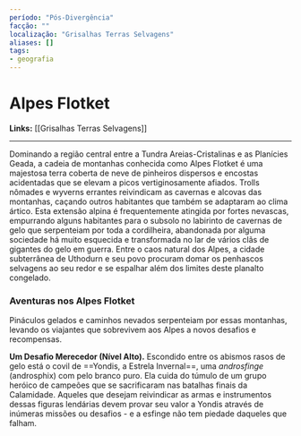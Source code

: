 ```yaml
---
período: "Pós-Divergência"
facção: ""
localização: "Grisalhas Terras Selvagens"
aliases: []
tags:
- geografia
---
```


# **Alpes Flotket**

**Links:** [[Grisalhas Terras Selvagens]]

---
Dominando a região central entre a Tundra Areias-Cristalinas e as Planícies Geada, a cadeia de montanhas conhecida como Alpes Flotket é uma majestosa terra coberta de neve de pinheiros dispersos e encostas acidentadas que se elevam a picos vertiginosamente afiados. Trolls nômades e wyverns errantes reivindicam as cavernas e alcovas das montanhas, caçando outros habitantes que também se adaptaram ao clima ártico. Esta extensão alpina é frequentemente atingida por fortes nevascas, empurrando alguns habitantes para o subsolo no labirinto de cavernas de gelo que serpenteiam por toda a cordilheira, abandonada por alguma sociedade há muito esquecida e transformada no lar de vários clãs de gigantes do gelo em guerra. Entre o caos natural dos Alpes, a cidade subterrânea de Uthodurn e seu povo procuram domar os penhascos selvagens ao seu redor e se espalhar além dos limites deste planalto congelado.

### **Aventuras nos Alpes Flotket**
Pináculos gelados e caminhos nevados serpenteiam por essas montanhas, levando os viajantes que sobrevivem aos Alpes a novos desafios e recompensas.

**Um Desafio Merecedor (Nível Alto).** Escondido entre os abismos rasos de gelo está o covil de ==Yondis, a Estrela Invernal==, uma *androsfinge* (androsphix) com pelo branco puro. Ela cuida do túmulo de um grupo heróico de campeões que se sacrificaram nas batalhas finais da Calamidade. Aqueles que desejam reivindicar as armas e instrumentos dessas figuras lendárias devem provar seu valor a Yondis através de inúmeras missões ou desafios - e a esfinge não tem piedade daqueles que falham.